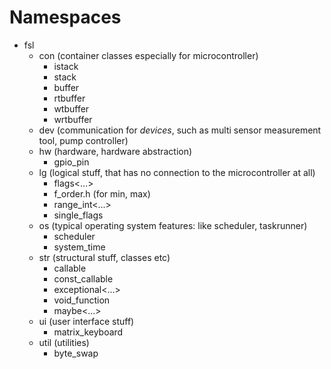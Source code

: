 # Namespaces

* fsl
   * con (container classes especially for microcontroller)
      * istack
      * stack
	  * buffer
	  * rtbuffer
	  * wtbuffer
	  * wrtbuffer
   * dev (communication for _devices_, such as multi sensor measurement tool, pump controller)
   * hw (hardware, hardware abstraction)
      * gpio_pin
   * lg (logical stuff, that has no connection to the microcontroller at all)
      * flags<...>
      * f_order.h (for min, max)
      * range_int<...>
      * single_flags
   * os (typical operating system features: like scheduler, taskrunner)
      * scheduler
      * system_time
   * str (structural stuff, classes etc)
      * callable
      * const_callable
      * exceptional<...>
      * void_function
	  * maybe<...>
   * ui (user interface stuff)
      * matrix_keyboard
   * util (utilities)
      * byte_swap
